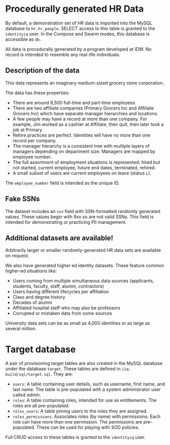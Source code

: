 # Procedurally generated HR Data

By default, a demonstration set of HR data is imported into the MySQL database to `hr.hr_people`. SELECT access to this table is granted to the `identityiq` user. In the Compose and Swarm modes, this database is accessible as `db`.

All data is procedurally generated by a program developed at IDW. No record is intended to resemble any real-life individuals.

## Description of the data

This data represents an imaginary medium-sized grocery store corporation.

The data has these properties: 

* There are around 8,500 full-time and part-time employees.
* There are two affiliate companies (Primary Grocers Inc and Affiliate Grocers Inc) which have separate manager hierarchies and locations. 
* A few people may have a record at more than one company. For example, Jim worked as a cashier at Affiliate, then quit, then later took a job at Primary. 
* Rehire practices are perfect. Identities will have no more than one record per company.
* The manager hierarchy is a consistent tree with multiple layers of managers depending on department size. Managers are mapped by employee number.
* The full assortment of employment situations is represented: hired but not started, current employee, future end dates, terminated, rehired.
* A small subset of users are current employees on leave (status `L`).

The `employee_number` field is intended as the unique ID.

## Fake SSNs

The dataset includes an `ssn` field with SSN-formatted randomly generated values. These values begin with 9xx so are not valid SSNs. This field is intended for demonstrating or practicing PII management.

## Additional datasets are available!

Arbitrarily larger or smaller randomly-generated HR data sets are available on request. 

We also have generated higher ed identity datasets. These feature common higher-ed situations like:

* Users coming from multiple simultaneous data sources (applicants, students, faculty, staff, alumni, contractors)
* Users having different lifecycles per affiliation
* Class and degree history
* Decades of alumni 
* Affiliated hospital staff who may also be professors
* Corrupted or mistaken data from some sources

University data sets can be as small as 4,000 identities or as large as several million.

# Target database

A pair of provisioning target tables are also created in the MySQL database under the database `target`. These tables are defined in `iiq-build/sql/target.sql`. They are:

* `users`: A table containing user details, such as username, first name, and last name. The table is pre-populated with a system administrator user called _admin_.
* `roles`: A table containing roles, intended for use as entitlements. The roles are all pre-populated.
* `roles_users`: A table joining users to the roles they are assigned.
* `roles_permissions`: Associates roles (by name) with permissions. Each role can have more than one permission. The permissions are pre-populated. These can be used for playing with SOD policies.

Full CRUD access to these tables is granted to the `identityiq` user.